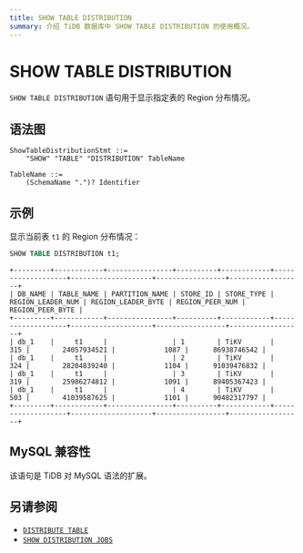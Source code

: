 ```yaml
---
title: SHOW TABLE DISTRIBUTION
summary: 介绍 TiDB 数据库中 SHOW TABLE DISTRIBUTION 的使用概况。
---
```


# SHOW TABLE DISTRIBUTION

`SHOW TABLE DISTRIBUTION` 语句用于显示指定表的 Region 分布情况。

## 语法图

```ebnf+diagram
ShowTableDistributionStmt ::=
    "SHOW" "TABLE" "DISTRIBUTION" TableName

TableName ::=
    (SchemaName ".")? Identifier
```

## 示例

显示当前表 `t1` 的 Region 分布情况：

```sql
SHOW TABLE DISTRIBUTION t1;
```

```
+---------+------------+----------------+----------+------------+-------------------+--------------------+-----------------+------------------+
| DB_NAME | TABLE_NAME | PARTITION_NAME | STORE_ID | STORE_TYPE | REGION_LEADER_NUM | REGION_LEADER_BYTE | REGION_PEER_NUM | REGION_PEER_BYTE |
+---------+------------+----------------+----------+------------+-------------------+--------------------+-----------------+------------------+
| db_1    |     t1     |                | 1        | TiKV       |               315 |        24057934521 |            1087 |      86938746542 |
| db_1    |     t1     |                | 2        | TiKV       |               324 |        28204839240 |            1104 |      91039476832 |
| db_1    |     t1     |                | 3        | TiKV       |               319 |        25986274812 |            1091 |      89405367423 |
| db_1    |     t1     |                | 4        | TiKV       |               503 |        41039587625 |            1101 |      90482317797 |
+---------+------------+----------------+----------+------------+-------------------+--------------------+-----------------+------------------+
```

## MySQL 兼容性

该语句是 TiDB 对 MySQL 语法的扩展。

## 另请参阅

- [`DISTRIBUTE TABLE`](/sql-statements/sql-statement-distribute-table.md)
- [`SHOW DISTRIBUTION JOBS`](/sql-statements/sql-statement-show-distribution-jobs.md)